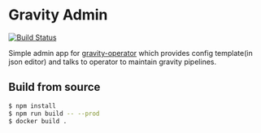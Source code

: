 # Gravity Admin
[![Build Status](https://travis-ci.com/moiot/gravity-admin.svg?branch=master)](https://travis-ci.com/moiot/gravity-admin.svg?branch=master)

Simple admin app for [gravity-operator](https://github.com/moiot/gravity-operator]) which provides config template(in json editor) and talks to operator to maintain gravity pipelines.

## Build from source
```bash
$ npm install
$ npm run build -- --prod
$ docker build .
```
